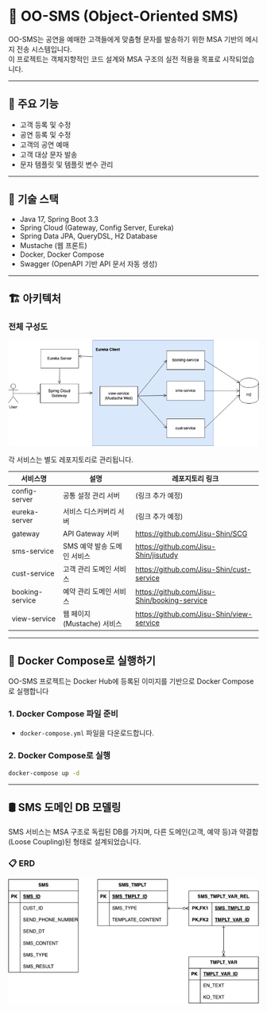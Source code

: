 # 💌 OO-SMS (Object-Oriented SMS)

OO-SMS는 공연을 예매한 고객들에게 맞춤형 문자를 발송하기 위한 MSA 기반의 메시지 전송 시스템입니다.  
이 프로젝트는 객체지향적인 코드 설계와 MSA 구조의 실전 적용을 목표로 시작되었습니다.

---

## 🧩 주요 기능

- 고객 등록 및 수정
- 공연 등록 및 수정
- 고객의 공연 예매
- 고객 대상 문자 발송
- 문자 템플릿 및 템플릿 변수 관리

---

## 🧱 기술 스택

- Java 17, Spring Boot 3.3
- Spring Cloud (Gateway, Config Server, Eureka) 
- Spring Data JPA, QueryDSL,  H2 Database
- Mustache (웹 프론트)
- Docker, Docker Compose 
- Swagger (OpenAPI 기반 API 문서 자동 생성)

---

## 🏗️ 아키텍처

### 전체 구성도

![architecture](./docs/images/architecture.png) <!-- ← 생성한 아키텍처 다이어그램 이미지 위치에 맞게 -->

각 서비스는 별도 레포지토리로 관리됩니다.

| 서비스명            | 설명                   | 레포지토리 링크                                     |
|-----------------|----------------------|----------------------------------------------|
| config-server   | 공통 설정 관리 서버          | (링크 추가 예정)                                   |
| eureka-server   | 서비스 디스커버리 서버         | (링크 추가 예정)                                   |
| gateway         | API Gateway 서버       | https://github.com/Jisu-Shin/SCG             |
| sms-service     | SMS 예약 발송 도메인 서비스    | https://github.com/Jisu-Shin/jisutudy        |
| cust-service    | 고객 관리 도메인 서비스        | https://github.com/Jisu-Shin/cust-service    |
| booking-service | 예약 관리 도메인 서비스        | https://github.com/Jisu-Shin/booking-service |
| view-service    | 웹 페이지 (Mustache) 서비스 | https://github.com/Jisu-Shin/view-service    |


---

## 🐳 Docker Compose로 실행하기

OO-SMS 프로젝트는 Docker Hub에 등록된 이미지를 기반으로 Docker Compose로 실행합니다

### 1. Docker Compose 파일 준비

- `docker-compose.yml` 파일을 다운로드합니다.

### 2. Docker Compose로 실행

```bash
docker-compose up -d
```

---

## 🛢️ SMS 도메인 DB 모델링

SMS 서비스는 MSA 구조로 독립된 DB를 가지며, 다른 도메인(고객, 예약 등)과 약결합(Loose Coupling)된 형태로 설계되었습니다.

### 📋 ERD

![sms-service-erd](./docs/images/sms-service-erd.png) <!-- ← ERD 이미지 저장 경로 -->